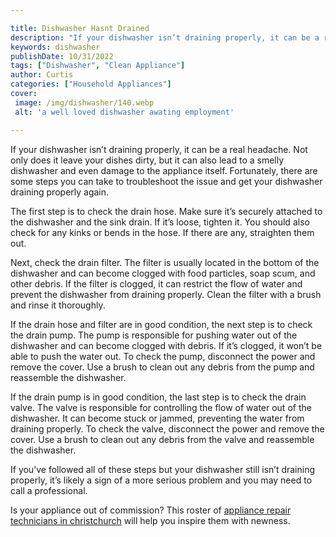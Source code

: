 ```yaml
---

title: Dishwasher Hasnt Drained
description: "If your dishwasher isn’t draining properly, it can be a real headache. Not only does it leave your dishes dirty, but it can also l...continue on"
keywords: dishwasher
publishDate: 10/31/2022
tags: ["Dishwasher", "Clean Appliance"]
author: Curtis
categories: ["Household Appliances"]
cover: 
 image: /img/dishwasher/140.webp
 alt: 'a well loved dishwasher awating employment'

---
```


If your dishwasher isn’t draining properly, it can be a real headache. Not only does it leave your dishes dirty, but it can also lead to a smelly dishwasher and even damage to the appliance itself. Fortunately, there are some steps you can take to troubleshoot the issue and get your dishwasher draining properly again.

The first step is to check the drain hose. Make sure it’s securely attached to the dishwasher and the sink drain. If it’s loose, tighten it. You should also check for any kinks or bends in the hose. If there are any, straighten them out.

Next, check the drain filter. The filter is usually located in the bottom of the dishwasher and can become clogged with food particles, soap scum, and other debris. If the filter is clogged, it can restrict the flow of water and prevent the dishwasher from draining properly. Clean the filter with a brush and rinse it thoroughly.

If the drain hose and filter are in good condition, the next step is to check the drain pump. The pump is responsible for pushing water out of the dishwasher and can become clogged with debris. If it’s clogged, it won’t be able to push the water out. To check the pump, disconnect the power and remove the cover. Use a brush to clean out any debris from the pump and reassemble the dishwasher.

If the drain pump is in good condition, the last step is to check the drain valve. The valve is responsible for controlling the flow of water out of the dishwasher. It can become stuck or jammed, preventing the water from draining properly. To check the valve, disconnect the power and remove the cover. Use a brush to clean out any debris from the valve and reassemble the dishwasher.

If you’ve followed all of these steps but your dishwasher still isn’t draining properly, it’s likely a sign of a more serious problem and you may need to call a professional.

Is your appliance out of commission? This roster of <a href="/pages/appliance-repair-technicians/new-zealand/christchurch/">appliance repair technicians in christchurch</a> will help you inspire them with newness.